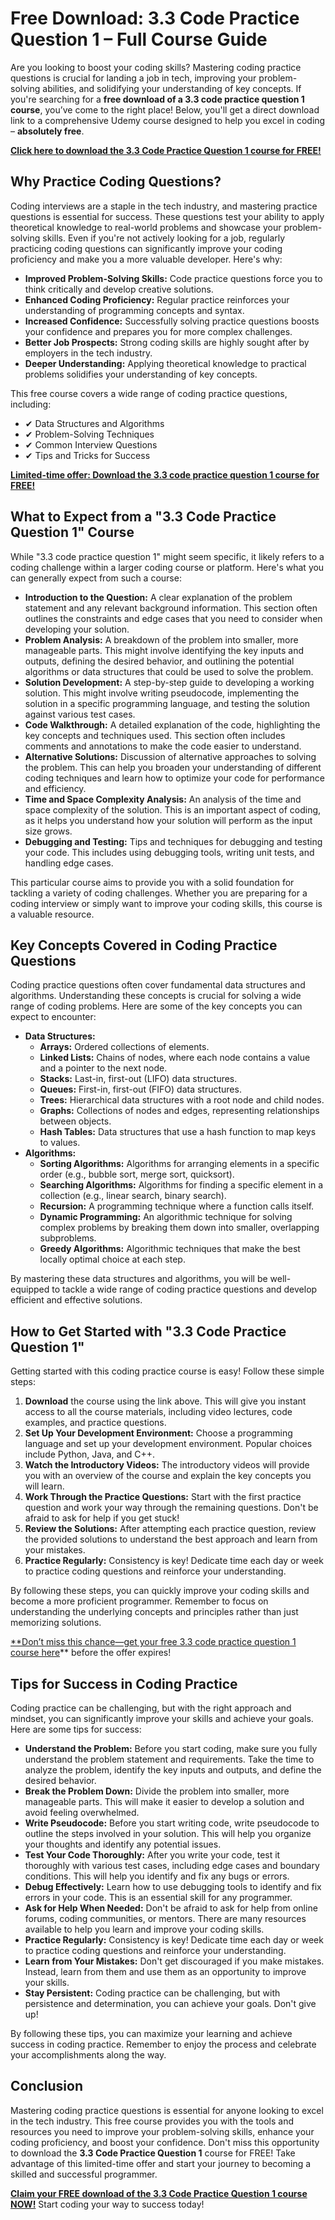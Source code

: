 # Free Download: 3.3 Code Practice Question 1 – Full Course Guide

Are you looking to boost your coding skills? Mastering coding practice questions is crucial for landing a job in tech, improving your problem-solving abilities, and solidifying your understanding of key concepts. If you're searching for a **free download of a 3.3 code practice question 1 course**, you’ve come to the right place! Below, you'll get a direct download link to a comprehensive Udemy course designed to help you excel in coding – **absolutely free**.

[**Click here to download the 3.3 Code Practice Question 1 course for FREE!**](https://udemywork.com/3-3-code-practice-question-1)

## Why Practice Coding Questions?

Coding interviews are a staple in the tech industry, and mastering practice questions is essential for success. These questions test your ability to apply theoretical knowledge to real-world problems and showcase your problem-solving skills. Even if you're not actively looking for a job, regularly practicing coding questions can significantly improve your coding proficiency and make you a more valuable developer. Here's why:

*   **Improved Problem-Solving Skills:** Code practice questions force you to think critically and develop creative solutions.
*   **Enhanced Coding Proficiency:** Regular practice reinforces your understanding of programming concepts and syntax.
*   **Increased Confidence:** Successfully solving practice questions boosts your confidence and prepares you for more complex challenges.
*   **Better Job Prospects:** Strong coding skills are highly sought after by employers in the tech industry.
*   **Deeper Understanding:** Applying theoretical knowledge to practical problems solidifies your understanding of key concepts.

This free course covers a wide range of coding practice questions, including:

*   ✔ Data Structures and Algorithms
*   ✔ Problem-Solving Techniques
*   ✔ Common Interview Questions
*   ✔ Tips and Tricks for Success

[**Limited-time offer: Download the 3.3 code practice question 1 course for FREE!**](https://udemywork.com/3-3-code-practice-question-1)

## What to Expect from a "3.3 Code Practice Question 1" Course

While "3.3 code practice question 1" might seem specific, it likely refers to a coding challenge within a larger coding course or platform. Here's what you can generally expect from such a course:

*   **Introduction to the Question:** A clear explanation of the problem statement and any relevant background information. This section often outlines the constraints and edge cases that you need to consider when developing your solution.
*   **Problem Analysis:** A breakdown of the problem into smaller, more manageable parts. This might involve identifying the key inputs and outputs, defining the desired behavior, and outlining the potential algorithms or data structures that could be used to solve the problem.
*   **Solution Development:** A step-by-step guide to developing a working solution. This might involve writing pseudocode, implementing the solution in a specific programming language, and testing the solution against various test cases.
*   **Code Walkthrough:** A detailed explanation of the code, highlighting the key concepts and techniques used. This section often includes comments and annotations to make the code easier to understand.
*   **Alternative Solutions:** Discussion of alternative approaches to solving the problem. This can help you broaden your understanding of different coding techniques and learn how to optimize your code for performance and efficiency.
*   **Time and Space Complexity Analysis:** An analysis of the time and space complexity of the solution. This is an important aspect of coding, as it helps you understand how your solution will perform as the input size grows.
*   **Debugging and Testing:** Tips and techniques for debugging and testing your code. This includes using debugging tools, writing unit tests, and handling edge cases.

This particular course aims to provide you with a solid foundation for tackling a variety of coding challenges. Whether you are preparing for a coding interview or simply want to improve your coding skills, this course is a valuable resource.

## Key Concepts Covered in Coding Practice Questions

Coding practice questions often cover fundamental data structures and algorithms. Understanding these concepts is crucial for solving a wide range of coding problems. Here are some of the key concepts you can expect to encounter:

*   **Data Structures:**
    *   **Arrays:** Ordered collections of elements.
    *   **Linked Lists:** Chains of nodes, where each node contains a value and a pointer to the next node.
    *   **Stacks:** Last-in, first-out (LIFO) data structures.
    *   **Queues:** First-in, first-out (FIFO) data structures.
    *   **Trees:** Hierarchical data structures with a root node and child nodes.
    *   **Graphs:** Collections of nodes and edges, representing relationships between objects.
    *   **Hash Tables:** Data structures that use a hash function to map keys to values.
*   **Algorithms:**
    *   **Sorting Algorithms:** Algorithms for arranging elements in a specific order (e.g., bubble sort, merge sort, quicksort).
    *   **Searching Algorithms:** Algorithms for finding a specific element in a collection (e.g., linear search, binary search).
    *   **Recursion:** A programming technique where a function calls itself.
    *   **Dynamic Programming:** An algorithmic technique for solving complex problems by breaking them down into smaller, overlapping subproblems.
    *   **Greedy Algorithms:** Algorithmic techniques that make the best locally optimal choice at each step.

By mastering these data structures and algorithms, you will be well-equipped to tackle a wide range of coding practice questions and develop efficient and effective solutions.

## How to Get Started with "3.3 Code Practice Question 1"

Getting started with this coding practice course is easy! Follow these simple steps:

1.  **Download** the course using the link above. This will give you instant access to all the course materials, including video lectures, code examples, and practice questions.
2.  **Set Up Your Development Environment:** Choose a programming language and set up your development environment. Popular choices include Python, Java, and C++.
3.  **Watch the Introductory Videos:** The introductory videos will provide you with an overview of the course and explain the key concepts you will learn.
4.  **Work Through the Practice Questions:** Start with the first practice question and work your way through the remaining questions. Don't be afraid to ask for help if you get stuck!
5.  **Review the Solutions:** After attempting each practice question, review the provided solutions to understand the best approach and learn from your mistakes.
6.  **Practice Regularly:** Consistency is key! Dedicate time each day or week to practice coding questions and reinforce your understanding.

By following these steps, you can quickly improve your coding skills and become a more proficient programmer. Remember to focus on understanding the underlying concepts and principles rather than just memorizing solutions.

[**Don’t miss this chance—get your free 3.3 code practice question 1 course here](https://udemywork.com/3-3-code-practice-question-1)** before the offer expires!

## Tips for Success in Coding Practice

Coding practice can be challenging, but with the right approach and mindset, you can significantly improve your skills and achieve your goals. Here are some tips for success:

*   **Understand the Problem:** Before you start coding, make sure you fully understand the problem statement and requirements. Take the time to analyze the problem, identify the key inputs and outputs, and define the desired behavior.
*   **Break the Problem Down:** Divide the problem into smaller, more manageable parts. This will make it easier to develop a solution and avoid feeling overwhelmed.
*   **Write Pseudocode:** Before you start writing code, write pseudocode to outline the steps involved in your solution. This will help you organize your thoughts and identify any potential issues.
*   **Test Your Code Thoroughly:** After you write your code, test it thoroughly with various test cases, including edge cases and boundary conditions. This will help you identify and fix any bugs or errors.
*   **Debug Effectively:** Learn how to use debugging tools to identify and fix errors in your code. This is an essential skill for any programmer.
*   **Ask for Help When Needed:** Don't be afraid to ask for help from online forums, coding communities, or mentors. There are many resources available to help you learn and improve your coding skills.
*   **Practice Regularly:** Consistency is key! Dedicate time each day or week to practice coding questions and reinforce your understanding.
*   **Learn from Your Mistakes:** Don't get discouraged if you make mistakes. Instead, learn from them and use them as an opportunity to improve your skills.
*   **Stay Persistent:** Coding practice can be challenging, but with persistence and determination, you can achieve your goals. Don't give up!

By following these tips, you can maximize your learning and achieve success in coding practice. Remember to enjoy the process and celebrate your accomplishments along the way.

## Conclusion

Mastering coding practice questions is essential for anyone looking to excel in the tech industry. This free course provides you with the tools and resources you need to improve your problem-solving skills, enhance your coding proficiency, and boost your confidence. Don't miss this opportunity to download the **3.3 Code Practice Question 1** course for FREE! Take advantage of this limited-time offer and start your journey to becoming a skilled and successful programmer.

[**Claim your FREE download of the 3.3 Code Practice Question 1 course NOW!**](https://udemywork.com/3-3-code-practice-question-1) Start coding your way to success today!
